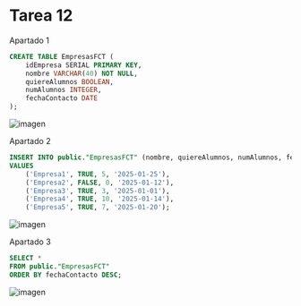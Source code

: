 # Tarea 12
Apartado 1
```sql
CREATE TABLE EmpresasFCT (
    idEmpresa SERIAL PRIMARY KEY,
    nombre VARCHAR(40) NOT NULL,
    quiereAlumnos BOOLEAN,
    numAlumnos INTEGER,
    fechaContacto DATE
);
```
![imagen](https://github.com/user-attachments/assets/c0da5b38-422a-478d-92df-62e148aaf872)

Apartado 2
```sql
INSERT INTO public."EmpresasFCT" (nombre, quiereAlumnos, numAlumnos, fechaContacto)
VALUES
    ('Empresa1', TRUE, 5, '2025-01-25'),
    ('Empresa2', FALSE, 0, '2025-01-12'),
    ('Empresa3', TRUE, 3, '2025-01-01'),
    ('Empresa4', TRUE, 10, '2025-01-14'),
    ('Empresa5', TRUE, 7, '2025-01-20');
```
![imagen](https://github.com/user-attachments/assets/46858b15-9cb0-47fe-8fea-02926fabc0b9)

Apartado 3
```sql
SELECT *
FROM public."EmpresasFCT"
ORDER BY fechaContacto DESC;
```
![imagen](https://github.com/user-attachments/assets/839e3c31-ed6a-405d-9fc4-1f1e9eb2522d)
